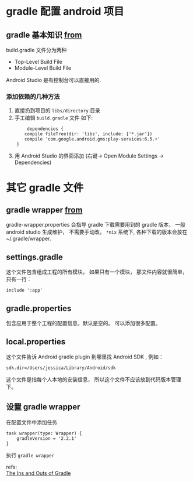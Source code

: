 # gradle 配置 android 项目

## gradle 基本知识 [from][1]
build.gradle 文件分为两种

* Top-Level Build File
* Module-Level Build File

Android Studio 是有控制台可以直接用的.

### 添加依赖的几种方法
1. 直接扔到项目的 `libs/directory` 目录
2. 手工编辑 `build.gradle` 文件
如下:

```
		dependencies {
       compile fileTree(dir: 'libs', include: ['*.jar'])
       compile 'com.google.android.gms:play-services:6.5.+'
    }
```
3. 用 Android Studio 的界面添加 (右键-> Open Module Settings -> Dependencies)


# 其它 gradle 文件

## gradle wrapper [from][2]
gradle-wrapper.properties 会指导 gradle 下载需要用到的 gradle 版本， 一般 android studio 生成维护， 不需要手动改。
`*nix` 系统下, 各种下载的版本会放在 ~/.gradle/wrapper.

## settings.gradle
这个文件包含组成工程的所有模块， 如果只有一个模块， 那文件内容就很简单， 只有一行：

    include ':app'

## gradle.properties
包含应用于整个工程的配置信息，默认是空的。 可以添加很多配置。

## local.properties
这个文件告诉 Android gradle plugin 到哪里找 Android SDK , 例如：

    sdk.dir=/Users/jessica/Library/Android/sdk
这个文件是指每个人本地的安装信息， 所以这个文件不应该放到代码版本管理下。

## 设置 gradle wrapper
在配置文件中添加任务

	task wrapper(type: Wrapper) {
	    gradleVersion = '2.2.1'
	}
执行 `gradle wrapper`

refs:  
[The Ins and Outs of Gradle][1]  



[1]: http://code.tutsplus.com/tutorials/the-ins-and-outs-of-gradle--cms-22978
[2]: https://guides.codepath.com/android/Getting-Started-with-Gradle#intro-to-gradle
